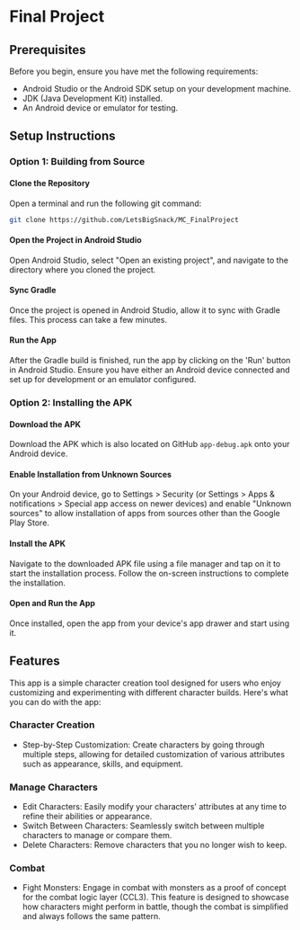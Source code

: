 # Final Project

## Prerequisites
Before you begin, ensure you have met the following requirements:

- Android Studio or the Android SDK setup on your development machine.
- JDK (Java Development Kit) installed.
- An Android device or emulator for testing.

## Setup Instructions
### Option 1: Building from Source

#### Clone the Repository

Open a terminal and run the following git command:

```sh
git clone https://github.com/LetsBigSnack/MC_FinalProject
```


#### Open the Project in Android Studio

Open Android Studio, select "Open an existing project", and navigate to the directory where you cloned the project.

#### Sync Gradle

Once the project is opened in Android Studio, allow it to sync with Gradle files. This process can take a few minutes.

#### Run the App

After the Gradle build is finished, run the app by clicking on the 'Run' button in Android Studio. Ensure you have either an Android device connected and set up for development or an emulator configured.

### Option 2: Installing the APK
#### Download the APK

Download the APK which is also located on GitHub `app-debug.apk`
onto your Android device.

#### Enable Installation from Unknown Sources

On your Android device, go to Settings > Security (or Settings > Apps & notifications > Special app access on newer devices) and enable "Unknown sources" to allow installation of apps from sources other than the Google Play Store.

#### Install the APK

Navigate to the downloaded APK file using a file manager and tap on it to start the installation process. Follow the on-screen instructions to complete the installation.

#### Open and Run the App

Once installed, open the app from your device's app drawer and start using it.

## Features
This app is a simple character creation tool designed for users who enjoy customizing and experimenting with different character builds. Here's what you can do with the app:

### Character Creation
- Step-by-Step Customization: Create characters by going through multiple steps, allowing for detailed customization of various attributes such as appearance, skills, and equipment.

### Manage Characters
- Edit Characters: Easily modify your characters' attributes at any time to refine their abilities or appearance.
- Switch Between Characters: Seamlessly switch between multiple characters to manage or compare them.
- Delete Characters: Remove characters that you no longer wish to keep.

### Combat
- Fight Monsters: Engage in combat with monsters as a proof of concept for the combat logic layer (CCL3). This feature is designed to showcase how characters might perform in battle, though the combat is simplified and always follows the same pattern.
